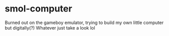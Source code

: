 # smol-computer
Burned out on the gameboy emulator, trying to build my own little computer but digitally(?) Whatever just take a look lol
